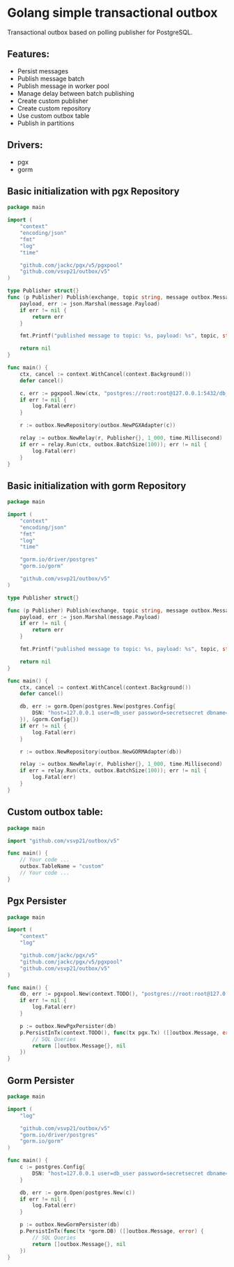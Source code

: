 # Golang simple transactional outbox

Transactional outbox based on polling publisher for PostgreSQL.

## Features:

* Persist messages
* Publish message batch
* Publish message in worker pool
* Manage delay between batch publishing
* Create custom publisher
* Create custom repository
* Use custom outbox table
* Publish in partitions

## Drivers:
* pgx
* gorm

## Basic initialization with pgx Repository

```go
package main

import (
	"context"
	"encoding/json"
	"fmt"
	"log"
	"time"

	"github.com/jackc/pgx/v5/pgxpool"
	"github.com/vsvp21/outbox/v5"
)

type Publisher struct{}
func (p Publisher) Publish(exchange, topic string, message outbox.Message) error {
	payload, err := json.Marshal(message.Payload)
	if err != nil {
		return err
	}

	fmt.Printf("published message to topic: %s, payload: %s", topic, string(payload))

	return nil
}

func main() {
	ctx, cancel := context.WithCancel(context.Background())
	defer cancel()

	c, err := pgxpool.New(ctx, "postgres://root:root@127.0.0.1:5432/db_name")
	if err != nil {
		log.Fatal(err)
	}

	r := outbox.NewRepository(outbox.NewPGXAdapter(c))

	relay := outbox.NewRelay(r, Publisher{}, 1_000, time.Millisecond)
	if err = relay.Run(ctx, outbox.BatchSize(100)); err != nil {
		log.Fatal(err)
	}
}
```

## Basic initialization with gorm Repository

```go
package main

import (
	"context"
	"encoding/json"
	"fmt"
	"log"
	"time"

	"gorm.io/driver/postgres"
	"gorm.io/gorm"

	"github.com/vsvp21/outbox/v5"
)

type Publisher struct{}

func (p Publisher) Publish(exchange, topic string, message outbox.Message) error {
	payload, err := json.Marshal(message.Payload)
	if err != nil {
		return err
	}

	fmt.Printf("published message to topic: %s, payload: %s", topic, string(payload))

	return nil
}

func main() {
	ctx, cancel := context.WithCancel(context.Background())
	defer cancel()

	db, err := gorm.Open(postgres.New(postgres.Config{
		DSN: "host=127.0.0.1 user=db_user password=secretsecret dbname=test_db port=5432 sslmode=disable",
	}), &gorm.Config{})
	if err != nil {
		log.Fatal(err)
	}

	r := outbox.NewRepository(outbox.NewGORMAdapter(db))

	relay := outbox.NewRelay(r, Publisher{}, 1_000, time.Millisecond)
	if err = relay.Run(ctx, outbox.BatchSize(100)); err != nil {
		log.Fatal(err)
	}
}
```

## Custom outbox table:

```go
package main

import "github.com/vsvp21/outbox/v5"

func main() {
	// Your code ...
	outbox.TableName = "custom"
	// Your code ...
}
```

## Pgx Persister

```go
package main

import (
	"context"
	"log"

	"github.com/jackc/pgx/v5"
	"github.com/jackc/pgx/v5/pgxpool"
	"github.com/vsvp21/outbox/v5"
)

func main() {
	db, err := pgxpool.New(context.TODO(), "postgres://root:root@127.0.0.1:5432/db_name")
	if err != nil {
		log.Fatal(err)
	}

	p := outbox.NewPgxPersister(db)
	p.PersistInTx(context.TODO(), func(tx pgx.Tx) ([]outbox.Message, error) {
		// SQL Queries
		return []outbox.Message{}, nil
	})
}
```


## Gorm Persister

```go
package main

import (
	"log"

	"github.com/vsvp21/outbox/v5"
	"gorm.io/driver/postgres"
	"gorm.io/gorm"
)

func main() {
	c := postgres.Config{
		DSN: "host=127.0.0.1 user=db_user password=secretsecret dbname=test_db port=5432 sslmode=disable",
	}

	db, err := gorm.Open(postgres.New(c))
	if err != nil {
		log.Fatal(err)
	}

	p := outbox.NewGormPersister(db)
	p.PersistInTx(func(tx *gorm.DB) ([]outbox.Message, error) {
		// SQL Queries
		return []outbox.Message{}, nil
	})
}
```